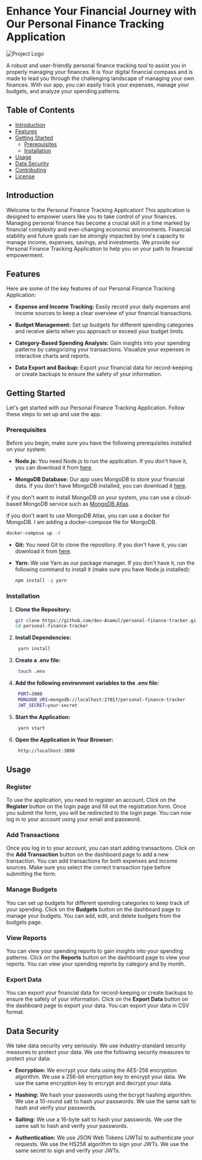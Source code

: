 # Enhance Your Financial Journey with Our Personal Finance Tracking Application

![Project Logo](project-logo.png) <!-- Include a logo or screenshot if applicable -->

A robust and user-friendly personal finance tracking tool to assist you in properly managing your finances. It is Your digital financial compass and is made to lead you through the challenging landscape of managing your own finances. With our app, you can easily track your expenses, manage your budgets, and analyze your spending patterns.

## Table of Contents

- [Introduction](#introduction)
- [Features](#features)
- [Getting Started](#getting-started)
  - [Prerequisites](#prerequisites)
  - [Installation](#installation)
- [Usage](#usage)
- [Data Security](#data-security)
- [Contributing](#contributing)
- [License](#license)

## Introduction

Welcome to the Personal Finance Tracking Application! This application is designed to empower users like you to take control of your finances. Managing personal finance has become a crucial skill in a time marked by financial complexity and ever-changing economic environments. Financial stability and future goals can be strongly impacted by one's capacity to manage income, expenses, savings, and investments. We provide our Personal Finance Tracking Application to help you on your path to financial empowerment.

## Features

Here are some of the key features of our Personal Finance Tracking Application:

- **Expense and Income Tracking:** Easily record your daily expenses and income sources to keep a clear overview of your financial transactions.

- **Budget Management:** Set up budgets for different spending categories and receive alerts when you approach or exceed your budget limits.

- **Category-Based Spending Analysis:** Gain insights into your spending patterns by categorizing your transactions. Visualize your expenses in interactive charts and reports.

- **Data Export and Backup:** Export your financial data for record-keeping or create backups to ensure the safety of your information.

## Getting Started

Let's get started with our Personal Finance Tracking Application. Follow these steps to set up and use the app.

### Prerequisites

Before you begin, make sure you have the following prerequisites installed on your system:

- **Node.js:** You need Node.js to run the application. If you don't have it, you can download it from [here](https://nodejs.org/).

- **MongoDB Database:** Our app uses MongoDB to store your financial data. If you don't have MongoDB installed, you can download it [here](https://www.mongodb.com/).

if you don't want to install MongoDB on your system, you can use a cloud-based MongoDB service such as [MongoDB Atlas](https://www.mongodb.com/cloud/atlas).

if you don't want to use MongoDB Atlas, you can use a docker for MongoDB. I am adding a docker-compose file for MongoDB.

```bash
docker-compose up -d
```

- **Git:** You need Git to clone the repository. If you don't have it, you can download it from [here](https://git-scm.com/).

- **Yarn:** We use Yarn as our package manager. If you don't have it, run the following command to install it (make sure you have Node.js installed):

  ```bash
  npm install -g yarn
  ```

### Installation

1. **Clone the Repository:**

   ```bash
   git clone https://github.com/dev-Anamul/personal-finance-tracker.git
   cd personal-finance-tracker
   ```

2. **Install Dependencies:**

   ```bash
    yarn install
   ```

3. **Create a .env file:**

   ```bash
    touch .env
   ```

4. **Add the following environment variables to the .env file:**

   ```bash
    PORT=3000
    MONGODB_URI=mongodb://localhost:27017/personal-finance-tracker
    JWT_SECRET=your-secret
   ```

5. **Start the Application:**

   ```bash
    yarn start
   ```

6. **Open the Application in Your Browser:**

   ```bash
    http://localhost:3000
   ```

## Usage

### Register

To use the application, you need to register an account. Click on the **Register** button on the login page and fill out the registration form. Once you submit the form, you will be redirected to the login page. You can now log in to your account using your email and password.

### Add Transactions

Once you log in to your account, you can start adding transactions. Click on the **Add Transaction** button on the dashboard page to add a new transaction. You can add transactions for both expenses and income sources. Make sure you select the correct transaction type before submitting the form.

### Manage Budgets

You can set up budgets for different spending categories to keep track of your spending. Click on the **Budgets** button on the dashboard page to manage your budgets. You can add, edit, and delete budgets from the budgets page.

### View Reports

You can view your spending reports to gain insights into your spending patterns. Click on the **Reports** button on the dashboard page to view your reports. You can view your spending reports by category and by month.

### Export Data

You can export your financial data for record-keeping or create backups to ensure the safety of your information. Click on the **Export Data** button on the dashboard page to export your data. You can export your data in CSV format.

## Data Security

We take data security very seriously. We use industry-standard security measures to protect your data. We use the following security measures to protect your data:

- **Encryption:** We encrypt your data using the AES-256 encryption algorithm. We use a 256-bit encryption key to encrypt your data. We use the same encryption key to encrypt and decrypt your data.

- **Hashing:** We hash your passwords using the bcrypt hashing algorithm. We use a 10-round salt to hash your passwords. We use the same salt to hash and verify your passwords.

- **Salting:** We use a 16-byte salt to hash your passwords. We use the same salt to hash and verify your passwords.

- **Authentication:** We use JSON Web Tokens (JWTs) to authenticate your requests. We use the HS256 algorithm to sign your JWTs. We use the same secret to sign and verify your JWTs.
